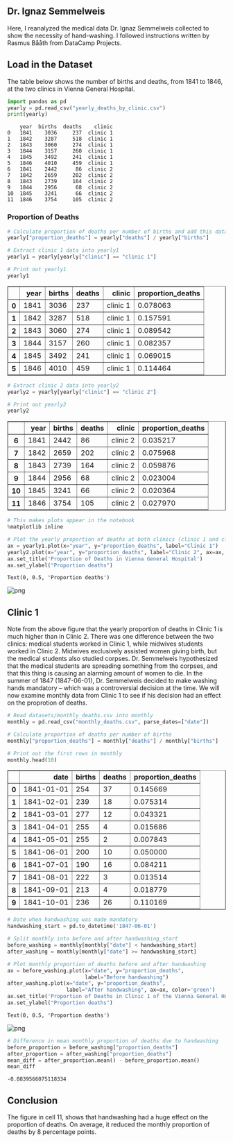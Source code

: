 ## Dr. Ignaz Semmelweis
Here, I reanalyzed the medical data Dr. Ignaz Semmelweis collected to show the necessity of hand-washing. I followed instructions written by Rasmus Bååth from DataCamp Projects. 

## Load in the Dataset
The table below shows the number of births and deaths, from 1841 to 1846, at the two clinics in Vienna General Hospital. 


```python
import pandas as pd
yearly = pd.read_csv("yearly_deaths_by_clinic.csv")
print(yearly)
```

        year  births  deaths    clinic
    0   1841    3036     237  clinic 1
    1   1842    3287     518  clinic 1
    2   1843    3060     274  clinic 1
    3   1844    3157     260  clinic 1
    4   1845    3492     241  clinic 1
    5   1846    4010     459  clinic 1
    6   1841    2442      86  clinic 2
    7   1842    2659     202  clinic 2
    8   1843    2739     164  clinic 2
    9   1844    2956      68  clinic 2
    10  1845    3241      66  clinic 2
    11  1846    3754     105  clinic 2


### Proportion of Deaths


```python
# Calculate proportion of deaths per number of births and add this data as a new column to the tables below: 
yearly["proportion_deaths"] = yearly["deaths"] / yearly["births"]
```


```python
# Extract clinic 1 data into yearly1
yearly1 = yearly[yearly["clinic"] == "clinic 1"]

# Print out yearly1
yearly1
```




<div>
<style scoped>
    .dataframe tbody tr th:only-of-type {
        vertical-align: middle;
    }

    .dataframe tbody tr th {
        vertical-align: top;
    }

    .dataframe thead th {
        text-align: right;
    }
</style>
<table border="1" class="dataframe">
  <thead>
    <tr style="text-align: right;">
      <th></th>
      <th>year</th>
      <th>births</th>
      <th>deaths</th>
      <th>clinic</th>
      <th>proportion_deaths</th>
    </tr>
  </thead>
  <tbody>
    <tr>
      <th>0</th>
      <td>1841</td>
      <td>3036</td>
      <td>237</td>
      <td>clinic 1</td>
      <td>0.078063</td>
    </tr>
    <tr>
      <th>1</th>
      <td>1842</td>
      <td>3287</td>
      <td>518</td>
      <td>clinic 1</td>
      <td>0.157591</td>
    </tr>
    <tr>
      <th>2</th>
      <td>1843</td>
      <td>3060</td>
      <td>274</td>
      <td>clinic 1</td>
      <td>0.089542</td>
    </tr>
    <tr>
      <th>3</th>
      <td>1844</td>
      <td>3157</td>
      <td>260</td>
      <td>clinic 1</td>
      <td>0.082357</td>
    </tr>
    <tr>
      <th>4</th>
      <td>1845</td>
      <td>3492</td>
      <td>241</td>
      <td>clinic 1</td>
      <td>0.069015</td>
    </tr>
    <tr>
      <th>5</th>
      <td>1846</td>
      <td>4010</td>
      <td>459</td>
      <td>clinic 1</td>
      <td>0.114464</td>
    </tr>
  </tbody>
</table>
</div>




```python
# Extract clinic 2 data into yearly2
yearly2 = yearly[yearly["clinic"] == "clinic 2"]

# Print out yearly2
yearly2
```




<div>
<style scoped>
    .dataframe tbody tr th:only-of-type {
        vertical-align: middle;
    }

    .dataframe tbody tr th {
        vertical-align: top;
    }

    .dataframe thead th {
        text-align: right;
    }
</style>
<table border="1" class="dataframe">
  <thead>
    <tr style="text-align: right;">
      <th></th>
      <th>year</th>
      <th>births</th>
      <th>deaths</th>
      <th>clinic</th>
      <th>proportion_deaths</th>
    </tr>
  </thead>
  <tbody>
    <tr>
      <th>6</th>
      <td>1841</td>
      <td>2442</td>
      <td>86</td>
      <td>clinic 2</td>
      <td>0.035217</td>
    </tr>
    <tr>
      <th>7</th>
      <td>1842</td>
      <td>2659</td>
      <td>202</td>
      <td>clinic 2</td>
      <td>0.075968</td>
    </tr>
    <tr>
      <th>8</th>
      <td>1843</td>
      <td>2739</td>
      <td>164</td>
      <td>clinic 2</td>
      <td>0.059876</td>
    </tr>
    <tr>
      <th>9</th>
      <td>1844</td>
      <td>2956</td>
      <td>68</td>
      <td>clinic 2</td>
      <td>0.023004</td>
    </tr>
    <tr>
      <th>10</th>
      <td>1845</td>
      <td>3241</td>
      <td>66</td>
      <td>clinic 2</td>
      <td>0.020364</td>
    </tr>
    <tr>
      <th>11</th>
      <td>1846</td>
      <td>3754</td>
      <td>105</td>
      <td>clinic 2</td>
      <td>0.027970</td>
    </tr>
  </tbody>
</table>
</div>




```python
# This makes plots appear in the notebook
%matplotlib inline

# Plot the yearly proportion of deaths at both clinics (clinic 1 and clinic 2)
ax = yearly1.plot(x="year", y="proportion_deaths", label="Clinic 1")
yearly2.plot(x="year", y="proportion_deaths", label="Clinic 2", ax=ax, color='red')
ax.set_title('Proportion of Deaths in Vienna General Hospital')
ax.set_ylabel("Proportion deaths")
```




    Text(0, 0.5, 'Proportion deaths')






    
![png](handwashing_files/handwashing_7_1.png)
    



## Clinic 1

Note from the above figure that the yearly proportion of deaths in Clinic 1 is much higher than in Clinic 2. There was one difference between the two clinics: medical students worked in Clinic 1, while midwives students worked in Clinic 2. Midwives exclusively assisted women giving birth, but the medical students also studied corpses. Dr. Semmelweis hypothesized that the medical students are spreading something from the corpses, and that this thing is causing an alarming amount of women to die. In the summer of 1847 (1847-06-01), Dr. Semmelweis decided to make washing hands mandatory – which was a controversial decision at the time. We will now examine monthly data from Clinic 1 to see if his decision had an effect on the proprotion of deaths.



```python
# Read datasets/monthly_deaths.csv into monthly
monthly = pd.read_csv("monthly_deaths.csv", parse_dates=["date"])

# Calculate proportion of deaths per number of births
monthly["proportion_deaths"] = monthly["deaths"] / monthly["births"]

# Print out the first rows in monthly
monthly.head(10)
```




<div>
<style scoped>
    .dataframe tbody tr th:only-of-type {
        vertical-align: middle;
    }

    .dataframe tbody tr th {
        vertical-align: top;
    }

    .dataframe thead th {
        text-align: right;
    }
</style>
<table border="1" class="dataframe">
  <thead>
    <tr style="text-align: right;">
      <th></th>
      <th>date</th>
      <th>births</th>
      <th>deaths</th>
      <th>proportion_deaths</th>
    </tr>
  </thead>
  <tbody>
    <tr>
      <th>0</th>
      <td>1841-01-01</td>
      <td>254</td>
      <td>37</td>
      <td>0.145669</td>
    </tr>
    <tr>
      <th>1</th>
      <td>1841-02-01</td>
      <td>239</td>
      <td>18</td>
      <td>0.075314</td>
    </tr>
    <tr>
      <th>2</th>
      <td>1841-03-01</td>
      <td>277</td>
      <td>12</td>
      <td>0.043321</td>
    </tr>
    <tr>
      <th>3</th>
      <td>1841-04-01</td>
      <td>255</td>
      <td>4</td>
      <td>0.015686</td>
    </tr>
    <tr>
      <th>4</th>
      <td>1841-05-01</td>
      <td>255</td>
      <td>2</td>
      <td>0.007843</td>
    </tr>
    <tr>
      <th>5</th>
      <td>1841-06-01</td>
      <td>200</td>
      <td>10</td>
      <td>0.050000</td>
    </tr>
    <tr>
      <th>6</th>
      <td>1841-07-01</td>
      <td>190</td>
      <td>16</td>
      <td>0.084211</td>
    </tr>
    <tr>
      <th>7</th>
      <td>1841-08-01</td>
      <td>222</td>
      <td>3</td>
      <td>0.013514</td>
    </tr>
    <tr>
      <th>8</th>
      <td>1841-09-01</td>
      <td>213</td>
      <td>4</td>
      <td>0.018779</td>
    </tr>
    <tr>
      <th>9</th>
      <td>1841-10-01</td>
      <td>236</td>
      <td>26</td>
      <td>0.110169</td>
    </tr>
  </tbody>
</table>
</div>




```python
# Date when handwashing was made mandatory
handwashing_start = pd.to_datetime('1847-06-01')

# Split monthly into before and after handwashing_start
before_washing = monthly[monthly["date"] < handwashing_start]
after_washing = monthly[monthly["date"] >= handwashing_start]

# Plot monthly proportion of deaths before and after handwashing
ax = before_washing.plot(x="date", y="proportion_deaths",
                         label="Before handwashing")
after_washing.plot(x="date", y="proportion_deaths",
                   label="After handwashing", ax=ax, color='green')
ax.set_title('Proportion of Deaths in Clinic 1 of the Vienna General Hospital')
ax.set_ylabel("Proportion deaths")
```




    Text(0, 0.5, 'Proportion deaths')






    
![png](handwashing_files/handwashing_10_1.png)
    




```python
# Difference in mean monthly proportion of deaths due to handwashing
before_proportion = before_washing["proportion_deaths"]
after_proportion = after_washing["proportion_deaths"]
mean_diff = after_proportion.mean() - before_proportion.mean()
mean_diff
```




    -0.0839566075118334



## Conclusion
The figure in cell 11, shows that handwashing had a huge effect on the proportion of deaths. On average, it reduced the monthly proportion of deaths by 8 percentage points. 
